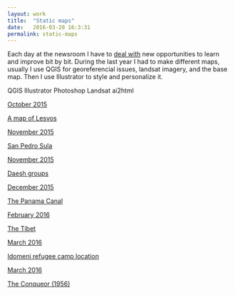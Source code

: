```yaml
---
layout: work
title:  "Static maps"
date:   2016-03-20 16:3:31
permalink: static-maps
---
```


<p>
Each day at the newsroom I have to <a class="username link-no-icon" href="https://youtu.be/BoeStB36dic">deal with</a> new opportunities to learn and improve bit by bit. During the last year I had to make different maps, usually I use QGIS for georeferencial issues, landsat imagery, and the base map. Then I use Illustrator to style and personalize it.
</p>
<p class="pills">
<span class="tool pill">QGIS</span>
<span class="tool pill">Illustrator</span>
<span class="tool pill">Photoshop</span>
<span class="tool pill">Landsat</span>
<span class="tool pill">ai2html</span>
</p>
<div class="col-md-3">
<div class="item">
<div class="content">
<a class="gallery-link" href="http://www.elespanol.com/enfoques/20151006/69493080_0.html">
<span class="gallery-date">October 2015</span>
<div class="gallery-img" style="background-image: url('/img/lesvos.jpg')"></div>
<p class="gallery-article-title">A map of Lesvos</p>
</a>
</div>
</div>
</div>
<div class="col-md-3">
<div class="item">
<div class="content">
<a class="gallery-link" href="http://www.elespanol.com/mundo/20151030/75492477_0.html">
<span class="gallery-date">November 2015</span>
<div class="gallery-img" style="background-image: url('/img/sula.jpg')"></div>  
<p class="gallery-article-title">San Pedro Sula</p>
</a>
</div>
</div>
</div>
<div class="col-md-3">
<div class="item">
<div class="content">
<a class="gallery-link" href="http://www.elespanol.com/mundo/20151118/80242022_0.html">
<span class="gallery-date">November 2015</span>
<div class="gallery-img" style="background-image: url('/img/daesh.jpg')"></div>  
<p class="gallery-article-title">Daesh groups</p>
</a>
</div>
</div>
</div>
<div class="col-md-3">
<div class="item">
<div class="content">
<a class="gallery-link" href="http://www.elespanol.com/reportajes/20151225/89491075_0.html">
<span class="gallery-date">December 2015</span>
<div class="gallery-img" style="background-image: url('/img/panama.jpg')"></div>
<p class="gallery-article-title">The Panama Canal</p>
</a>
</div>
</div>
</div>
<div class="col-md-3">
<div class="item">
<div class="content">
<a class="gallery-link" href="http://www.elespanol.com/reportajes/20160304/106989558_0.html">
<span class="gallery-date">February 2016</span>
<div class="gallery-img" style="background-image: url('/img/tibet.jpg')"></div>  
<p class="gallery-article-title">The Tibet</p>
</a>
</div>
</div>
</div>
<div class="col-md-3">
<div class="item">
<div class="content">
<a class="gallery-link" href="http://www.elespanol.com/mundo/20160307/107739538_0.html">
<span class="gallery-date">March 2016</span>
<div class="gallery-img" style="background-image: url('/img/refugees.jpg')"></div>
<p class="gallery-article-title">Idomeni refugee camp location</p>
</a>
</div>
</div>
</div>
<div class="col-md-3">
<div class="item">
<div class="content">
<a class="gallery-link" href="http://www.elespanol.com/ciencia/20160304/106989569_0.html">
<span class="gallery-date">March 2016</span>
<div class="gallery-img" style="background-image: url('/img/manhattan-project.jpg')"></div>
<p class="gallery-article-title">The Conqueor (1956)</p>
</a>
</div>
</div>
</div>
